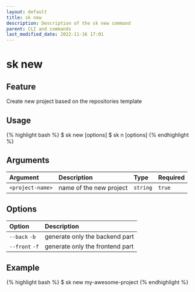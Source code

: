 ```yaml
---
layout: default
title: sk new
description: Description of the sk new command
parent: CLI and commands
last_modified_date: 2022-11-16 17:01
---
```


# sk new

## Feature

Create new project based on the repositories template

## Usage

{% highlight bash %}
$ sk new <project-name> [options]
$ sk n <project-name> [options]
{% endhighlight %}

## Arguments

| Argument         | Description             | Type     | Required |
| :--------------- | :---------------------- | :------- | -------- |
| `<project-name>` | name of the new project | `string` | `true`   |

## Options

| Option         | Description                    |
| :------------- | :----------------------------- |
| `--back` `-b`  | generate only the backend part  |
| `--front` `-f` | generate only the frontend part |

## Example

{% highlight bash %}
$ sk new my-awesome-project
{% endhighlight %}
